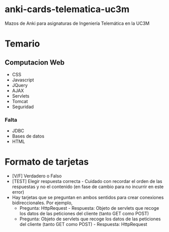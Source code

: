 # anki-cards-telematica-uc3m
Mazos de Anki para asignaturas de Ingeniería Telemática en la UC3M

# Temario
## Computacion Web
- CSS
- Javascript
- JQuery
- AJAX
- Servlets
- Tomcat
- Seguridad

### Falta
- JDBC
- Bases de datos
- HTML

# Formato de tarjetas
- [V/F] Verdadero o Falso
- [TEST] Elegir respuesta correcta - Cuidado con recordar el orden de las respuestas y no el contenido (en fase de cambio para no incurrir en este error)
- Hay tarjetas que se preguntan en ambos sentidos para crear conexiones bidireccionales. Por ejemplo, 
  - Pregunta: HttpRequest - Respuesta: Objeto de servlets que recoge los datos de las peticiones del cliente (tanto GET como POST)
  - Pregunta: Objeto de servlets que recoge los datos de las peticiones del cliente (tanto GET como POST) - Respuesta: HttpRequest
